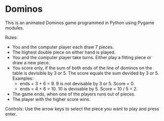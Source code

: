 # Dominos

This is an animated Dominos game programmed in Python using Pygame modules.

Rules:
- You and the computer player each draw 7 pieces.
- The highest double piece on either hand is played.
- You and the computer player take turns. Either play a fitting piece or draw a new piece.
- You score only, if the sum of both ends of the line of dominos on the table is devisible by 3 or 5.
  The score equals the sum devided by 3 or 5.
  Examples:
  - ends = 3 + 6 = 9. 9 is not devisable by 3 or 5. Score = 0.
  - ends = 4 + 6 = 10. 10 is devisable by 5. Score = 10 / 5 = 2.
- The game ends, when one of the players runs out of pieces.
- The player with the higher score wins.

Controls:
Use the arrow keys to select the piece you want to play and press enter.
